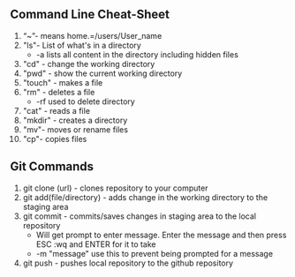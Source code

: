 ## Command Line Cheat-Sheet
1. “~”- means home.=/users/User_name
2. "ls"- List of what's in a directory
   * -a lists all content in the directory including hidden files
3. "cd" - change the working directory
4. "pwd" - show the current working directory
5. "touch" - makes a file
6. "rm" - deletes a file 
   * -rf used to delete directory
7. "cat" - reads a file
8.  "mkdir" - creates a directory
9.  "mv"- moves or rename files
10. "cp"- copies files
    
##  Git Commands ##
    
1. git clone (url) - clones repository to your computer
2. git add(file/directory) - adds change in the working directory to the staging area
3. git commit - commits/saves changes in staging area to the local repository
   * Will get prompt to enter message. Enter the message and then press ESC :wq and ENTER for it to take
   * -m  "message" use this to prevent being prompted for a message
4. git push - pushes local repository to the github repository